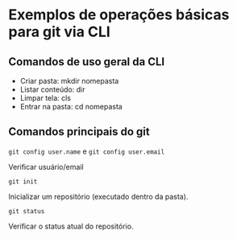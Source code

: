 # Exemplos de operações básicas para git via CLI

## Comandos de uso geral da CLI

- Criar pasta: mkdir nomepasta
- Listar conteúdo: dir
- Limpar tela: cls
- Entrar na pasta: cd nomepasta

## Comandos principais do git

`git config user.name` e `git config user.email`

Verificar usuário/email

`git init`

Inicializar um repositório (executado dentro da pasta).

`git status`

Verificar o status atual do repositório.






